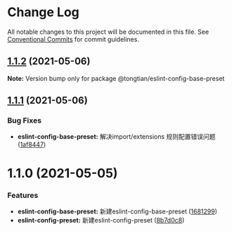 # Change Log

All notable changes to this project will be documented in this file.
See [Conventional Commits](https://conventionalcommits.org) for commit guidelines.

## [1.1.2](https://github.com/noshower/frontend-presets/compare/@tongtian/eslint-config-base-preset@1.1.1...@tongtian/eslint-config-base-preset@1.1.2) (2021-05-06)

**Note:** Version bump only for package @tongtian/eslint-config-base-preset





## [1.1.1](https://github.com/noshower/frontend-presets/compare/@tongtian/eslint-config-base-preset@1.1.0...@tongtian/eslint-config-base-preset@1.1.1) (2021-05-06)


### Bug Fixes

* **eslint-config-base-preset:** 解决import/extensions 规则配置错误问题 ([1af8447](https://github.com/noshower/frontend-presets/commit/1af8447700aa2c28a3f1744e3c609ab7be99b9bd))





# 1.1.0 (2021-05-05)


### Features

* **eslint-config-base-preset:** 新建eslint-config-base-preset ([1681299](https://github.com/noshower/frontend-presets/commit/16812992ae01f2f9ffb526b9ed579b4c712c2f38))
* **eslint-config-preset:** 新建eslint-config-preset ([8b7d0c8](https://github.com/noshower/frontend-presets/commit/8b7d0c876425dda3565f888bd8ad45356dca296e))
